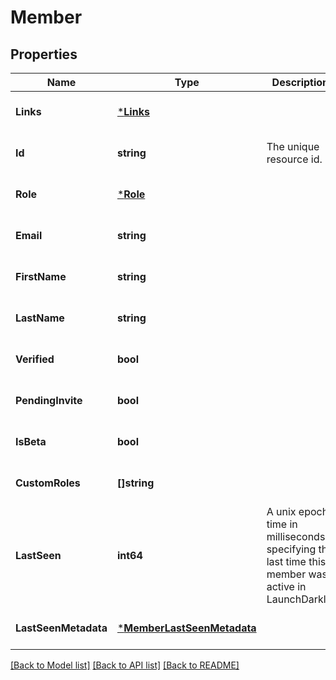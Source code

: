 # Member

## Properties
Name | Type | Description | Notes
------------ | ------------- | ------------- | -------------
**Links** | [***Links**](Links.md) |  | [optional] [default to null]
**Id** | **string** | The unique resource id. | [optional] [default to null]
**Role** | [***Role**](Role.md) |  | [optional] [default to null]
**Email** | **string** |  | [optional] [default to null]
**FirstName** | **string** |  | [optional] [default to null]
**LastName** | **string** |  | [optional] [default to null]
**Verified** | **bool** |  | [optional] [default to null]
**PendingInvite** | **bool** |  | [optional] [default to null]
**IsBeta** | **bool** |  | [optional] [default to null]
**CustomRoles** | **[]string** |  | [optional] [default to null]
**LastSeen** | **int64** | A unix epoch time in milliseconds specifying the last time this member was active in LaunchDarkly. | [optional] [default to null]
**LastSeenMetadata** | [***MemberLastSeenMetadata**](Member__lastSeenMetadata.md) |  | [optional] [default to null]

[[Back to Model list]](../README.md#documentation-for-models) [[Back to API list]](../README.md#documentation-for-api-endpoints) [[Back to README]](../README.md)


